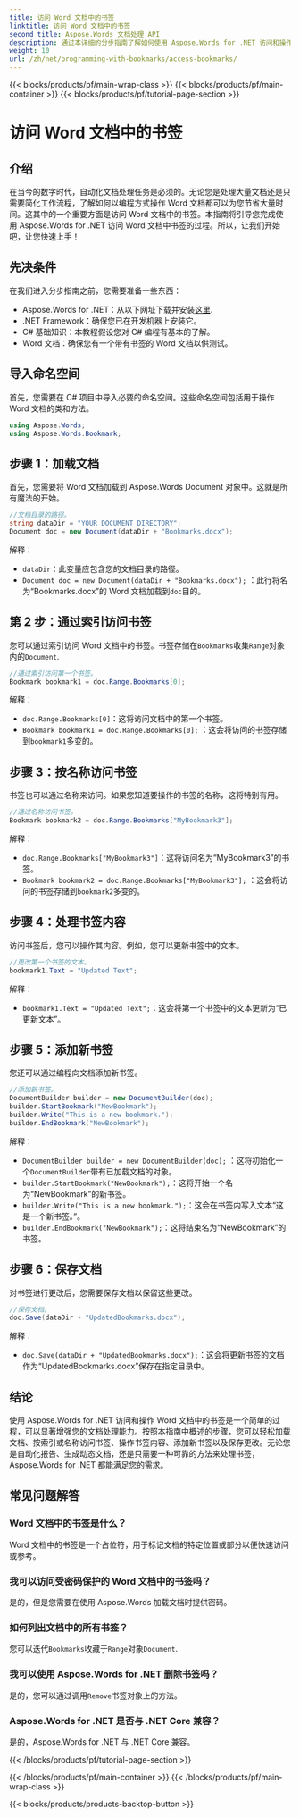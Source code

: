 ```yaml
---
title: 访问 Word 文档中的书签
linktitle: 访问 Word 文档中的书签
second_title: Aspose.Words 文档处理 API
description: 通过本详细的分步指南了解如何使用 Aspose.Words for .NET 访问和操作 Word 文档中的书签。
weight: 10
url: /zh/net/programming-with-bookmarks/access-bookmarks/
---
```


{{< blocks/products/pf/main-wrap-class >}}
{{< blocks/products/pf/main-container >}}
{{< blocks/products/pf/tutorial-page-section >}}

# 访问 Word 文档中的书签

## 介绍

在当今的数字时代，自动化文档处理任务是必须的。无论您是处理大量文档还是只需要简化工作流程，了解如何以编程方式操作 Word 文档都可以为您节省大量时间。这其中的一个重要方面是访问 Word 文档中的书签。本指南将引导您完成使用 Aspose.Words for .NET 访问 Word 文档中书签的过程。所以，让我们开始吧，让您快速上手！

## 先决条件

在我们进入分步指南之前，您需要准备一些东西：

-  Aspose.Words for .NET：从以下网址下载并安装[这里](https://releases.aspose.com/words/net/).
- .NET Framework：确保您已在开发机器上安装它。
- C# 基础知识：本教程假设您对 C# 编程有基本的了解。
- Word 文档：确保您有一个带有书签的 Word 文档以供测试。

## 导入命名空间

首先，您需要在 C# 项目中导入必要的命名空间。这些命名空间包括用于操作 Word 文档的类和方法。

```csharp
using Aspose.Words;
using Aspose.Words.Bookmark;
```

## 步骤 1：加载文档

首先，您需要将 Word 文档加载到 Aspose.Words Document 对象中。这就是所有魔法的开始。

```csharp
//文档目录的路径。
string dataDir = "YOUR DOCUMENT DIRECTORY";
Document doc = new Document(dataDir + "Bookmarks.docx");
```

解释：
- `dataDir`：此变量应包含您的文档目录的路径。
- `Document doc = new Document(dataDir + "Bookmarks.docx");` ：此行将名为“Bookmarks.docx”的 Word 文档加载到`doc`目的。

## 第 2 步：通过索引访问书签

您可以通过索引访问 Word 文档中的书签。书签存储在`Bookmarks`收集`Range`对象内的`Document`.

```csharp
//通过索引访问第一个书签。
Bookmark bookmark1 = doc.Range.Bookmarks[0];
```

解释：
- `doc.Range.Bookmarks[0]`：这将访问文档中的第一个书签。
- `Bookmark bookmark1 = doc.Range.Bookmarks[0];` ：这会将访问的书签存储到`bookmark1`多变的。

## 步骤 3：按名称访问书签

书签也可以通过名称来访问。如果您知道要操作的书签的名称，这将特别有用。

```csharp
//通过名称访问书签。
Bookmark bookmark2 = doc.Range.Bookmarks["MyBookmark3"];
```

解释：
- `doc.Range.Bookmarks["MyBookmark3"]`：这将访问名为“MyBookmark3”的书签。
- `Bookmark bookmark2 = doc.Range.Bookmarks["MyBookmark3"];` ：这会将访问的书签存储到`bookmark2`多变的。

## 步骤 4：处理书签内容

访问书签后，您可以操作其内容。例如，您可以更新书签中的文本。

```csharp
//更改第一个书签的文本。
bookmark1.Text = "Updated Text";
```

解释：
- `bookmark1.Text = "Updated Text";`：这会将第一个书签中的文本更新为“已更新文本”。

## 步骤 5：添加新书签

您还可以通过编程向文档添加新书签。

```csharp
//添加新书签。
DocumentBuilder builder = new DocumentBuilder(doc);
builder.StartBookmark("NewBookmark");
builder.Write("This is a new bookmark.");
builder.EndBookmark("NewBookmark");
```

解释：
- `DocumentBuilder builder = new DocumentBuilder(doc);` ：这将初始化一个`DocumentBuilder`带有已加载文档的对象。
- `builder.StartBookmark("NewBookmark");`：这将开始一个名为“NewBookmark”的新书签。
- `builder.Write("This is a new bookmark.");`：这会在书签内写入文本“这是一个新书签。”。
- `builder.EndBookmark("NewBookmark");`：这将结束名为“NewBookmark”的书签。

## 步骤 6：保存文档

对书签进行更改后，您需要保存文档以保留这些更改。

```csharp
//保存文档。
doc.Save(dataDir + "UpdatedBookmarks.docx");
```

解释：
- `doc.Save(dataDir + "UpdatedBookmarks.docx");`：这会将更新书签的文档作为“UpdatedBookmarks.docx”保存在指定目录中。

## 结论

使用 Aspose.Words for .NET 访问和操作 Word 文档中的书签是一个简单的过程，可以显著增强您的文档处理能力。按照本指南中概述的步骤，您可以轻松加载文档、按索引或名称访问书签、操作书签内容、添加新书签以及保存更改。无论您是自动化报告、生成动态文档，还是只需要一种可靠的方法来处理书签，Aspose.Words for .NET 都能满足您的需求。

## 常见问题解答

### Word 文档中的书签是什么？
Word 文档中的书签是一个占位符，用于标记文档的特定位置或部分以便快速访问或参考。

### 我可以访问受密码保护的 Word 文档中的书签吗？
是的，但是您需要在使用 Aspose.Words 加载文档时提供密码。

### 如何列出文档中的所有书签？
您可以迭代`Bookmarks`收藏于`Range`对象`Document`.

### 我可以使用 Aspose.Words for .NET 删除书签吗？
是的，您可以通过调用`Remove`书签对象上的方法。

### Aspose.Words for .NET 是否与 .NET Core 兼容？
是的，Aspose.Words for .NET 与 .NET Core 兼容。

{{< /blocks/products/pf/tutorial-page-section >}}

{{< /blocks/products/pf/main-container >}}
{{< /blocks/products/pf/main-wrap-class >}}

{{< blocks/products/products-backtop-button >}}
